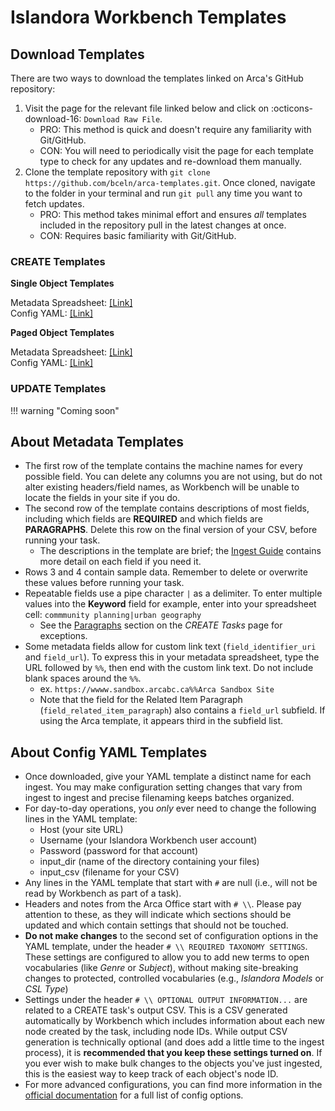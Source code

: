 # Islandora Workbench Templates

## Download Templates
There are two ways to download the templates linked on Arca's GitHub repository:

1. Visit the page for the relevant file linked below and click on :octicons-download-16: `Download Raw File`.
    - PRO: This method is quick and doesn't require any familiarity with Git/GitHub.
    - CON: You will need to periodically visit the page for each template type to check for any updates and re-download them manually.
2. Clone the template repository with `git clone https://github.com/bceln/arca-templates.git`. Once cloned, navigate to the folder in your terminal and run `git pull` any time you want to fetch updates.
    - PRO: This method takes minimal effort and ensures *all* templates included in the repository pull in the latest changes at once.
    - CON: Requires basic familiarity with Git/GitHub.

### CREATE Templates
**Single Object Templates**

Metadata Spreadsheet: [[Link]](https://github.com/bceln/arca-templates/blob/main/templates/CREATE/single%20object%20ingest/Single_Object_Ingest_Template.xlsx)
<br>Config YAML: [[Link]](https://github.com/bceln/arca-templates/blob/main/templates/CREATE/single%20object%20ingest/single-object-template.yml)

**Paged Object Templates**

Metadata Spreadsheet: [[Link]](https://github.com/bceln/arca-templates/blob/main/templates/CREATE/paged%20object%20ingest/Paged_Object_Ingest_Template.xlsx)
<br>Config YAML: [[Link]](https://github.com/bceln/arca-templates/blob/main/templates/CREATE/paged%20object%20ingest/paged-object-template.yml)

### UPDATE Templates
!!! warning "Coming soon"

## About Metadata Templates

* The first row of the template contains the machine names for every possible field. You can delete any columns you are not using, but do not alter existing headers/field names, as Workbench will be unable to locate the fields in your site if you do. 
* The second row of the template contains descriptions of most fields, including which fields are **REQUIRED** and which fields are **PARAGRAPHS**. Delete this row on the final version of your CSV, before running your task.
    * The descriptions in the template are brief; the [Ingest Guide](/arca-docs/how-to/managing-content/ingest-guide/#filling-in-the-metadata-form) contains more detail on each field if you need it.
* Rows 3 and 4 contain sample data. Remember to delete or overwrite these values before running your task.
* Repeatable fields use a pipe character ` | ` as a delimiter. To enter multiple values into the **Keyword** field for example, enter into your spreadsheet cell: `commmunity planning|urban geography`
    * See the [Paragraphs](/arca-docs/how-to/batch-operations/create/#an-important-note-on-paragraphs) section on the *CREATE Tasks* page for exceptions.
* Some metadata fields allow for custom link text (`field_identifier_uri` and `field_url`). To express this in your metadata spreadsheet, type the URL followed by `%%`, then end with the custom link text. Do not include blank spaces around the `%%`.
    * ex. `https://wwww.sandbox.arcabc.ca%%Arca Sandbox Site`
    * Note that the field for the Related Item Paragraph (`field_related_item_paragraph`) also contains a `field_url` subfield. If using the Arca template, it appears third in the subfield list.

## About Config YAML Templates

* Once downloaded, give your YAML template a distinct name for each ingest. You may make configuration setting changes that vary from ingest to ingest and precise filenaming keeps batches organized.
* For day-to-day operations, you *only* ever need to change the following lines in the YAML template:
    * Host (your site URL)
    * Username (your Islandora Workbench user account)
    * Password (password for that account)
    * input_dir (name of the directory containing your files)
    * input_csv (filename for your CSV)
* Any lines in the YAML template that start with `#` are null (i.e., will not be read by Workbench as part of a task). 
* Headers and notes from the Arca Office start with `# \\`. Please pay attention to these, as they will indicate which sections should be updated and which contain settings that should not be touched.
* **Do not make changes** to the second set of configuration options in the YAML template, under the header `# \\ REQUIRED TAXONOMY SETTINGS`. These settings are configured to allow you to add new terms to open vocabularies (like *Genre* or *Subject*), without making site-breaking changes to protected, controlled vocabularies (e.g., *Islandora Models* or *CSL Type*)
* Settings under the header `# \\ OPTIONAL OUTPUT INFORMATION...` are related to a CREATE task's output CSV. This is a CSV generated automatically by Workbench which includes information about each new node created by the task, including node IDs. While output CSV generation is technically optional (and does add a little time to the ingest process), it is **recommended that you keep these settings turned on**. If you ever wish to make bulk changes to the objects you've just ingested, this is the easiest way to keep track of each object's node ID.
* For more advanced configurations, you can find more information in the [official documentation](https://mjordan.github.io/islandora_workbench_docs/configuration/#the-configuration-file) for a full list of config options.
